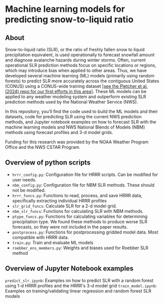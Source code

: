 # Machine learning models for predicting snow-to-liquid ratio
## About
Snow-to-liquid ratio (SLR), or the ratio of freshly fallen snow to liquid precipitation equivalent, is used operationally to forecast snowfall amount and diagnose avalanche hazards during winter storms. Often, current operational SLR prediction methods focus on specific locations or regions, which may introduce bias when applied to other areas. Thus, we have developed several machine learning (ML) models (primarily using random forests) to predict SLR more accurately across the contiguous United States (CONUS) using a CONUS-wide training dataset [[see the Pletcher et al. (2024) repo for our first efforts in this area]](https://github.com/mdpletcher/SLR_random_forest_pletcher). These ML models can be applied to any weather modeling system and outperform existing SLR prediction methods used by the National Weather Service (NWS). 

In this repository, you’ll find the code used to build the ML models and their datasets, code for predicting SLR using the current NWS prediction methods, and Jupyter notebook examples on how to forecast SLR with the machine learning models and NWS National Blends of Models (NBM) methods using forecast profiles and 3-d model grids.

Funding for this research was provided by the NOAA Weather Program Office and the NWS CSTAR Program.

## Overview of python scripts
- `hrrr_config.py`: Configuration file for HRRR scripts. Can be modified for user needs.
- `nbm_config.py`: Configuration file for NBM SLR methods. These should not be modified.
- `hrrr_funcs.py`: Functions to read, process, and save HRRR data, specifically extracting individual HRRR profiles
- `slr_grid_funcs`: Calculate SLR for a 2-d model grid.
- `nbm_slr_funcs`: Functions for calculating SLR with NBM methods.
- `ptype_funcs.py`: Functions for calculating variables for determining precipitation type. We found these methods to produce worse SLR forecasts, so they were not included in the paper results.
- `postprocess.py`: Functions for postprocessing gridded model data. Most compatible with HRRR data.
- `train.py`: Train and evaluate ML models
- `roebber_ens_members.py`: Weights and biases used for Roebber SLR method

## Overview of Jupyter Notebook examples
```predict_slr.ipynb```: Examples on how to predict SLR with a random forest using 1-d HRRR profiles and the HRRR's 3-d model grid
```train_model.ipynb```: Examples on training/validating linear regression and random forest SLR models

